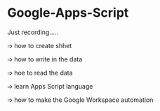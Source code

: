 # Google-Apps-Script
Just recording.....

➩ how to create shhet

➩ how to write in the data

➩ hoe to read the data

➩ learn Apps Script language

➩ how to make the Google Workspace automation
